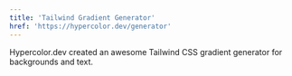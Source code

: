 ```yaml
---
title: 'Tailwind Gradient Generator'
href: 'https://hypercolor.dev/generator'
---
```


Hypercolor.dev created an awesome Tailwind CSS gradient generator for backgrounds and text.
